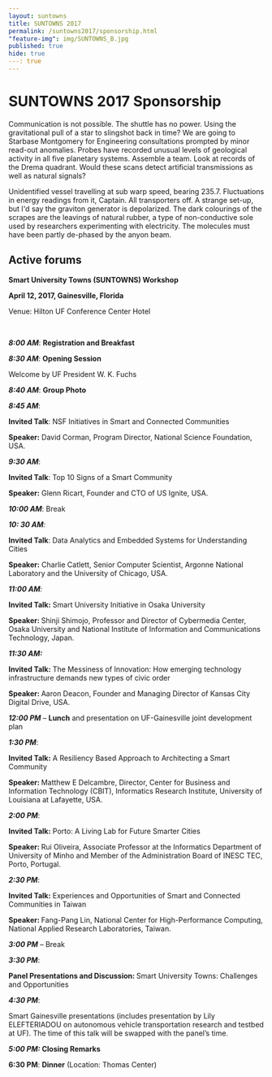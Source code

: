 ```yaml
---
layout: suntowns
title: SUNTOWNS 2017
permalink: /suntowns2017/sponsorship.html
"feature-img": img/SUNTOWNS_B.jpg
published: true
hide: true
---: true
---
```


# SUNTOWNS 2017 Sponsorship

<p>
Communication is not possible. The shuttle has no power. Using the gravitational pull of a star to slingshot back in time? We are going to Starbase Montgomery for Engineering consultations prompted by minor read-out anomalies. Probes have recorded unusual levels of geological activity in all five planetary systems. Assemble a team. Look at records of the Drema quadrant. Would these scans detect artificial transmissions as well as natural signals?
</p>

<p>
Unidentified vessel travelling at sub warp speed, bearing 235.7. Fluctuations in energy readings from it, Captain. All transporters off. A strange set-up, but I'd say the graviton generator is depolarized. The dark colourings of the scrapes are the leavings of natural rubber, a type of non-conductive sole used by researchers experimenting with electricity. The molecules must have been partly de-phased by the anyon beam.
</p>

## Active forums

<p><strong>Smart University Towns (SUNTOWNS) Workshop </strong></p>
<p><strong>April 12, 2017, Gainesville, Florida</strong></p>
<p>Venue: Hilton UF Conference Center Hotel</p>
<p>&nbsp;</p>
<p><strong><em>8:00 AM</em></strong>: <strong>Registration and Breakfast</strong></p>
<p><strong><em>8:30 AM</em></strong>: <strong>Opening Session</strong></p>
<p>Welcome by UF President W. K. Fuchs</p>
<p><strong><em>8:40 AM</em></strong>: <strong>Group Photo</strong></p>
<p><strong><em>8:45 AM</em></strong>:</p>
<p><strong>Invited Talk</strong>: NSF Initiatives in Smart and Connected Communities</p>
<p><strong>Speaker:</strong> David Corman, Program Director, National Science Foundation, USA.</p>
<p><strong><em>9:30 AM</em></strong>:</p>
<p><strong>Invited Talk</strong>: Top 10 Signs of a Smart Community</p>
<p><strong>Speaker:</strong> Glenn Ricart, Founder and CTO of US Ignite, USA.</p>
<p><strong><em>10:00 AM</em></strong>: Break</p>
<p><strong><em>10: 30 AM</em></strong><em>: </em></p>
<p><strong>Invited Talk</strong>: Data Analytics and Embedded Systems for Understanding Cities</p>
<p><strong>Speaker:</strong> Charlie Catlett, Senior Computer Scientist, Argonne National Laboratory and the University of Chicago, USA.</p>
<p><strong><em>11:00 AM</em></strong><em>:</em></p>
<p><strong>Invited Talk:</strong> Smart University Initiative in Osaka University</p>
<p><strong>Speaker: </strong>Shinji Shimojo, Professor and Director of Cybermedia Center, Osaka University and National Institute of Information and Communications Technology, Japan.</p>
<p><strong><em>11:30 AM: </em></strong></p>
<p><strong>Invited Talk:</strong> The Messiness of Innovation: How emerging technology infrastructure demands new types of civic order</p>
<p><strong>Speaker: </strong>Aaron Deacon, Founder and Managing Director of Kansas City Digital Drive, USA.</p>
<p><strong><em>12:00 PM</em></strong> &ndash; <strong>Lunch</strong> and presentation on UF-Gainesville joint development plan</p>
<p><strong><em>1:30 PM</em></strong>:</p>
<p><strong>Invited Talk:</strong> A Resiliency Based Approach to Architecting a Smart Community</p>
<p><strong>Speaker: </strong>Matthew E Delcambre, Director, Center for Business and Information Technology (CBIT), Informatics Research Institute, University of Louisiana at Lafayette, USA.</p>
<p><strong><em>2:00 PM</em></strong>:</p>
<p><strong>Invited Talk:</strong> Porto: A Living Lab for Future Smarter Cities</p>
<p><strong>Speaker: </strong>Rui Oliveira, Associate Professor at the Informatics Department of University of Minho and Member of the Administration Board of INESC TEC, Porto, Portugal.</p>
<p><strong><em>2:30 PM</em></strong>:</p>
<p><strong>Invited Talk:</strong> Experiences and Opportunities of Smart and Connected Communities in Taiwan</p>
<p><strong>Speaker: </strong>Fang-Pang Lin, National Center for High-Performance Computing, National Applied Research Laboratories, Taiwan.</p>
<p><strong><em>3:00 PM</em></strong> &ndash; Break</p>
<p><strong><em>3:30 PM</em></strong>:</p>
<p><strong>Panel Presentations and Discussion: </strong>Smart University Towns: Challenges and Opportunities</p>
<p><strong><em>4:30 PM</em></strong>:</p>
<p>Smart Gainesville presentations (includes presentation by Lily ELEFTERIADOU on autonomous vehicle transportation research and testbed at UF). The time of this talk will be swapped with the panel&rsquo;s time.</p>
<p><strong><em>5:00 PM: </em>Closing Remarks</strong></p>
<p><strong>6:30 PM</strong>: <strong>Dinner</strong> (Location: Thomas Center)</p>
